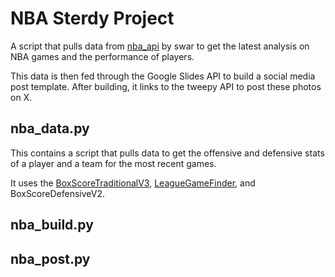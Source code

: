 # NBA Sterdy Project

A script that pulls data from [nba_api](https://github.com/swar/nba_api) by swar to get the latest analysis on NBA games and the performance of players.

This data is then fed through the Google Slides API to build a social media post template. After building, it links to the tweepy API to post these photos on X.

## nba_data.py

This contains a script that pulls data to get the offensive and defensive stats of a player and a team for the most recent games.

It uses the [BoxScoreTraditionalV3](https://github.com/swar/nba_api/blob/79ed980e4da4d19e55701cd83c74c2570be1c1b5/src/nba_api/stats/endpoints/boxscoretraditionalv3.py#L12), [LeagueGameFinder](https://github.com/swar/nba_api/blob/64208a57c9b5de63afedc6b1e8445fc75d29b061/src/nba_api/stats/endpoints/leaguegamefinder.py#L6), and BoxScoreDefensiveV2.

## nba_build.py

## nba_post.py
